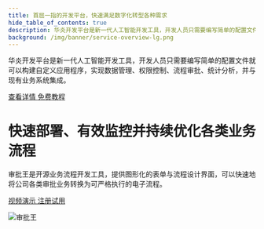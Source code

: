 ```yaml
---
title: 首屈一指的开发平台，快速满足数字化转型各种需求
hide_table_of_contents: true
description: 华炎开发平台是新一代人工智能开发工具，开发人员只需要编写简单的配置文件就可以构建自定义应用程序，实现数据管理、权限控制、流程审批、统计分析，并与现有业务系统集成。
background: /img/banner/service-overview-lg.png
---
```


华炎开发平台是新一代人工智能开发工具，开发人员只需要编写简单的配置文件就可以构建自定义应用程序，实现数据管理、权限控制、流程审批、统计分析，并与现有业务系统集成。

<a class="slds-button slds-button_brand slds-m-right_medium slds-var-p-vertical_xx-small" href="/platform/" >
查看详情
</a>

<a class="slds-button slds-button_brand slds-m-right_medium slds-var-p-vertical_xx-small" href="/developer/" >
免费教程
</a>

# 快速部署、有效监控并持续优化各类业务流程

审批王是开源业务流程开发工具，提供图形化的表单与流程设计界面，可以快速地将公司各类审批业务转换为可严格执行的电子流程。

<a class="slds-button slds-button_brand slds-m-right_medium slds-var-p-vertical_xx-small" href="http://oss.steedos.com/videos/case/%E5%A6%82%E4%BD%95%E9%85%8D%E7%BD%AE%E8%AF%B7%E5%81%87%E6%B5%81%E7%A8%8B.mp4" target="_blank">
视频演示
</a>

<a class="slds-button slds-button_brand slds-m-right_medium slds-var-p-vertical_xx-small" href="http://cn.steedos.com" target="_blank">
注册试用
</a>

![审批王](/assets/products/workflow.png)
